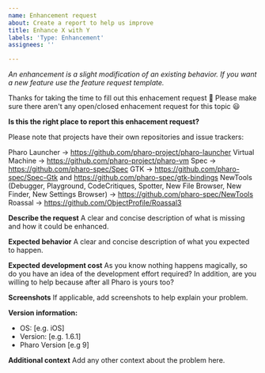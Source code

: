 ```yaml
---
name: Enhancement request
about: Create a report to help us improve
title: Enhance X with Y
labels: 'Type: Enhancement'
assignees: ''

---
```

_An enhancement is a slight modification of an existing behavior. If you want a new feature use the 
feature request template._

Thanks for taking the time to fill out this enhacement request 🤗
Please make sure there aren't any open/closed enhacement request for this topic 😃

**Is this the right place to report this enhacement request?**

Please note that projects have their own repositories and issue trackers:

Pharo Launcher -> https://github.com/pharo-project/pharo-launcher
Virtual Machine -> https://github.com/pharo-project/pharo-vm
Spec -> https://github.com/pharo-spec/Spec
GTK -> https://github.com/pharo-spec/Spec-Gtk and https://github.com/pharo-spec/gtk-bindings
NewTools (Debugger, Playground, CodeCritiques, Spotter, New File Browser, New Finder, New Settings Browser) -> https://github.com/pharo-spec/NewTools
Roassal -> https://github.com/ObjectProfile/Roassal3

**Describe the request**
A clear and concise description of what is missing and how it could be enhanced.

**Expected behavior**
A clear and concise description of what you expected to happen.

**Expected development cost**
As you know nothing happens magically, so do you have an idea of the development effort required? 
In addition, are you willing to help because after all Pharo is yours too?

**Screenshots**
If applicable, add screenshots to help explain your problem.

**Version information:**
 - OS: [e.g. iOS]
 - Version: [e.g. 1.6.1]
 - Pharo Version [e.g 9]

**Additional context**
Add any other context about the problem here.
